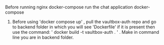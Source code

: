 Before running nginx docker-compose run the chat application docker-compose
1. Before using 'docker compose up' , pull the vaultbox-auth repo and go to backend folder in which you will see 'Dockerfile' if it is present then use the command:
' docker build -t vaultbox-auth . ' .
Make in command line you are in backend folder.

